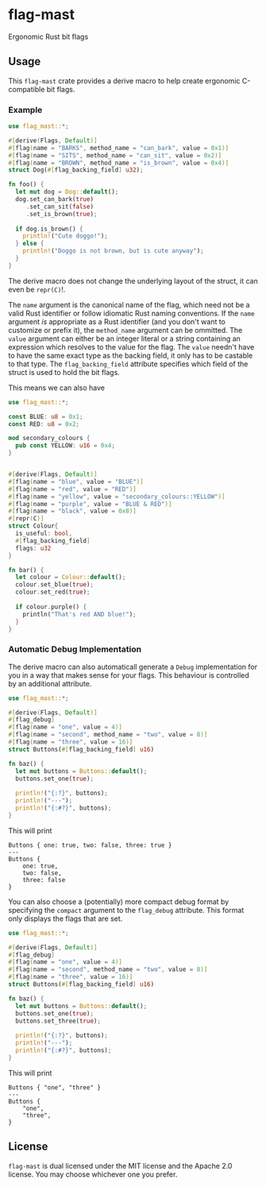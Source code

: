 # flag-mast

Ergonomic Rust bit flags

## Usage
This `flag-mast` crate provides a derive macro to help create ergonomic C-compatible bit flags.

### Example
```rust
use flag_mast::*;

#[derive(Flags, Default)]
#[flag(name = "BARKS", method_name = "can_bark", value = 0x1)]
#[flag(name = "SITS", method_name = "can_sit", value = 0x2)]
#[flag(name = "BROWN", method_name = "is_brown", value = 0x4)]
struct Dog(#[flag_backing_field] u32);

fn foo() {
  let mut dog = Dog::default();
  dog.set_can_bark(true)
     .set_can_sit(false)
	 .set_is_brown(true);
	 
  if dog.is_brown() {
    println!("Cute doggo!");
  } else {
    println!("Doggo is not brown, but is cute anyway");
  }
}
```

The derive macro does not change the underlying layout of the struct, it can even be `repr(C)`!.

The `name` argument is the canonical name of the flag, which need not be a valid Rust identifier or follow idiomatic Rust naming conventions.
If the `name` argument _is_ appropriate as a Rust identifier (and you don't want to customize or prefix it), the `method_name` argument can be ommitted.
The `value` argument can either be an integer literal or a string containing an expression which resolves to the value for the flag.
The `value` needn't have to have the same exact type as the backing field, it only has to be castable to that type.
The `flag_backing_field` attribute specifies which field of the struct is used to hold the bit flags.

This means we can also have
```rust
use flag_mast::*;

const BLUE: u8 = 0x1;
const RED: u8 = 0x2;

mod secondary_colours {
  pub const YELLOW: u16 = 0x4;
}


#[derive(Flags, Default)]
#[flag(name = "blue", value = "BLUE")]
#[flag(name = "red", value = "RED")]
#[flag(name = "yellow", value = "secondary_colours::YELLOW")]
#[flag(name = "purple", value = "BLUE & RED")]
#[flag(name = "black", value = 0x8)]
#[repr(C)]
struct Colour{
  is_useful: bool,
  #[flag_backing_field] 
  flags: u32
}

fn bar() {
  let colour = Colour::default();
  colour.set_blue(true);
  colour.set_red(true);
  
  if colour.purple() {
    println("That's red AND blue!");
  }
}
```

### Automatic Debug Implementation

The derive macro can also automaticall generate a `Debug` implementation for you in a way that makes sense for your flags.
This behaviour is controlled by an additional attribute.

```rust
use flag_mast::*;

#[derive(Flags, Default)]
#[flag_debug]
#[flag(name = "one", value = 4)]
#[flag(name = "second", method_name = "two", value = 8)]
#[flag(name = "three", value = 16)]
struct Buttons(#[flag_backing_field] u16)

fn baz() {
  let mut buttons = Buttons::default();
  buttons.set_one(true);
  
  println!("{:?}", buttons);
  println!("---");
  println!("{:#?}", buttons);
}
```

This will print
```
Buttons { one: true, two: false, three: true }
---
Buttons {
    one: true,
	two: false,
	three: false
}
```

You can also choose a (potentially) more compact debug format by specifying the `compact` argument to the `flag_debug` attribute.
This format only displays the flags that are set.

```rust
use flag_mast::*;

#[derive(Flags, Default)]
#[flag_debug]
#[flag(name = "one", value = 4)]
#[flag(name = "second", method_name = "two", value = 8)]
#[flag(name = "three", value = 16)]
struct Buttons(#[flag_backing_field] u16)

fn baz() {
  let mut buttons = Buttons::default();
  buttons.set_one(true);
  buttons.set_three(true);
  
  println!("{:?}", buttons);
  println!("---");
  println!("{:#?}", buttons);
}
```

This will print
```
Buttons { "one", "three" }
---
Buttons {
    "one",
    "three",
}
```

## License
`flag-mast` is dual licensed under the MIT license and the Apache 2.0 license. You may choose whichever one you prefer.
